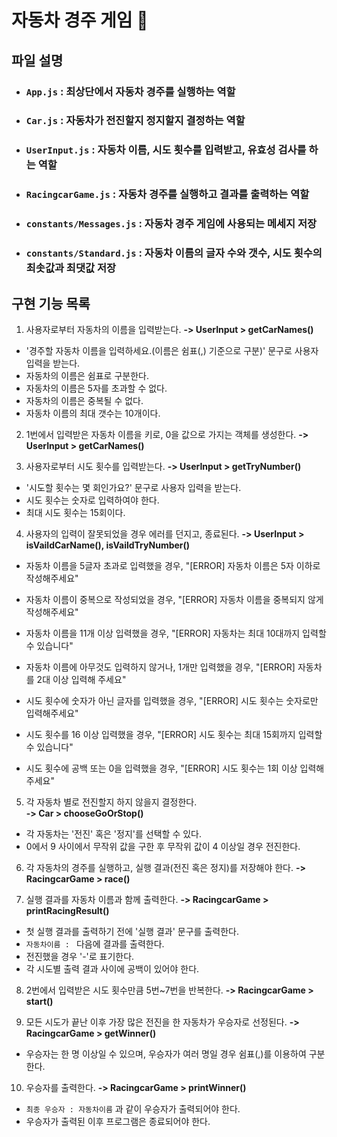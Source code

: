 # 자동차 경주 게임 🚗

## 파일 설명

- ### `App.js` : 최상단에서 자동차 경주를 실행하는 역할
- ### `Car.js` : 자동차가 전진할지 정지할지 결정하는 역할
- ### `UserInput.js` : 자동차 이름, 시도 횟수를 입력받고, 유효성 검사를 하는 역할
- ### `RacingcarGame.js` : 자동차 경주를 실행하고 결과를 출력하는 역할
- ### `constants/Messages.js` : 자동차 경주 게임에 사용되는 메세지 저장
- ### `constants/Standard.js` : 자동차 이름의 글자 수와 갯수, 시도 횟수의 최솟값과 최댓값 저장

## 구현 기능 목록

1. 사용자로부터 자동차의 이름을 입력받는다.
   **-> UserInput > getCarNames()**

- '경주할 자동차 이름을 입력하세요.(이름은 쉼표(,) 기준으로 구분)' 문구로 사용자 입력을 받는다.
- 자동차의 이름은 쉼표로 구분한다.
- 자동차의 이름은 5자를 초과할 수 없다.
- 자동차의 이름은 중복될 수 없다.
- 자동차 이름의 최대 갯수는 10개이다.

2. 1번에서 입력받은 자동차 이름을 키로, 0을 값으로 가지는 객체를 생성한다.
   **-> UserInput > getCarNames()**

3. 사용자로부터 시도 횟수를 입력받는다.
   **-> UserInput > getTryNumber()**

- '시도할 횟수는 몇 회인가요?' 문구로 사용자 입력을 받는다.
- 시도 횟수는 숫자로 입력하여야 한다.
- 최대 시도 횟수는 15회이다.

4. 사용자의 입력이 잘못되었을 경우 에러를 던지고, 종료된다.
   **-> UserInput > isVaildCarName(), isVaildTryNumber()**

- 자동차 이름을 5글자 초과로 입력했을 경우, "[ERROR] 자동차 이름은 5자 이하로 작성해주세요"
- 자동차 이름이 중복으로 작성되었을 경우, "[ERROR] 자동차 이름을 중복되지 않게 작성해주세요"
- 자동차 이름을 11개 이상 입력했을 경우, "[ERROR] 자동차는 최대 10대까지 입력할 수 있습니다"
- 자동차 이름에 아무것도 입력하지 않거나, 1개만 입력했을 경우, "[ERROR] 자동차를 2대 이상 입력해 주세요"

- 시도 횟수에 숫자가 아닌 글자를 입력했을 경우, "[ERROR] 시도 횟수는 숫자로만 입력해주세요"
- 시도 횟수를 16 이상 입력했을 경우, "[ERROR] 시도 횟수는 최대 15회까지 입력할 수 있습니다"
- 시도 횟수에 공백 또는 0을 입력했을 경우, "[ERROR] 시도 횟수는 1회 이상 입력해주세요"

5. 각 자동차 별로 전진할지 하지 않을지 결정한다.  
   **-> Car > chooseGoOrStop()**

- 각 자동차는 '전진' 혹은 '정지'를 선택할 수 있다.
- 0에서 9 사이에서 무작위 값을 구한 후 무작위 값이 4 이상일 경우 전진한다.

6. 각 자동차의 경주를 실행하고, 실행 결과(전진 혹은 정지)를 저장해야 한다.
   **-> RacingcarGame > race()**

7. 실행 결과를 자동차 이름과 함께 출력한다.
   **-> RacingcarGame > printRacingResult()**

- 첫 실행 결과를 출력하기 전에 '실행 결과' 문구를 출력한다.
- `자동차이름 : ` 다음에 결과를 출력한다.
- 전진했을 경우 '-'로 표기한다.
- 각 시도별 출력 결과 사이에 공백이 있어야 한다.

8. 2번에서 입력받은 시도 횟수만큼 5번~7번을 반복한다.
   **-> RacingcarGame > start()**

9. 모든 시도가 끝난 이후 가장 많은 전진을 한 자동차가 우승자로 선정된다.
   **-> RacingcarGame > getWinner()**

- 우승자는 한 명 이상일 수 있으며, 우승자가 여러 명일 경우 쉼표(,)를 이용하여 구분한다.

10. 우승자를 출력한다.
    **-> RacingcarGame > printWinner()**

- `최종 우승자 : 자동차이름` 과 같이 우승자가 출력되어야 한다.
- 우승자가 출력된 이후 프로그램은 종료되어야 한다.
